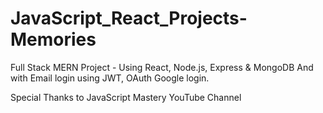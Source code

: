 # JavaScript_React_Projects-Memories

Full Stack MERN Project - Using React, Node.js, Express & MongoDB
And with Email login using JWT, OAuth Google login.

Special Thanks to JavaScript Mastery YouTube Channel
